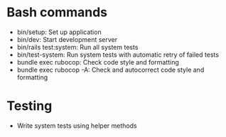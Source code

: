 # Bash commands
- bin/setup: Set up application
- bin/dev: Start development server
- bin/rails test:system: Run all system tests
- bin/test-system: Run system tests with automatic retry of failed tests
- bundle exec rubocop: Check code style and formatting
- bundle exec rubocop -A: Check and autocorrect code style and formatting

# Testing
- Write system tests using helper methods
